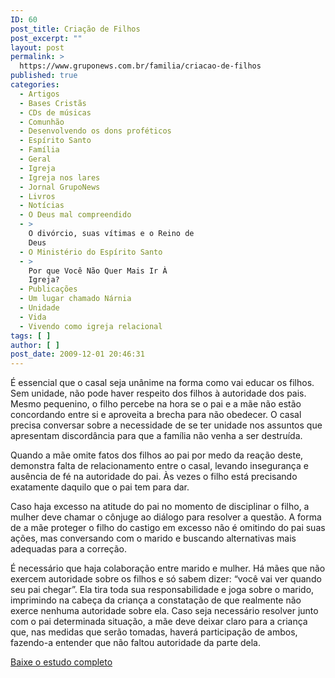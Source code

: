 ```yaml
---
ID: 60
post_title: Criação de Filhos
post_excerpt: ""
layout: post
permalink: >
  https://www.gruponews.com.br/familia/criacao-de-filhos
published: true
categories:
  - Artigos
  - Bases Cristãs
  - CDs de músicas
  - Comunhão
  - Desenvolvendo os dons proféticos
  - Espírito Santo
  - Família
  - Geral
  - Igreja
  - Igreja nos lares
  - Jornal GrupoNews
  - Livros
  - Notícias
  - O Deus mal compreendido
  - >
    O divórcio, suas vítimas e o Reino de
    Deus
  - O Ministério do Espírito Santo
  - >
    Por que Você Não Quer Mais Ir À
    Igreja?
  - Publicações
  - Um lugar chamado Nárnia
  - Unidade
  - Vida
  - Vivendo como igreja relacional
tags: [ ]
author: [ ]
post_date: 2009-12-01 20:46:31
---
```

É essencial que o casal seja unânime na forma como vai educar os filhos. Sem unidade, não pode haver respeito dos filhos à autoridade dos pais. Mesmo pequenino, o filho percebe na hora se o pai e a mãe não estão concordando entre si e aproveita a brecha para não obedecer. O casal precisa conversar sobre a necessidade de se ter unidade nos assuntos que apresentam discordância para que a família não venha a ser destruída.

Quando a mãe omite fatos dos filhos ao pai por medo da reação deste, demonstra falta de relacionamento entre o casal, levando insegurança e ausência de fé na autoridade do pai. Às vezes o filho está precisando exatamente daquilo que o pai tem para dar.

Caso haja excesso na atitude do pai no momento de disciplinar o filho, a mulher deve chamar o cônjuge ao diálogo para resolver a questão. A forma de a mãe proteger o filho do castigo em excesso não é omitindo do pai suas ações, mas conversando com o marido e buscando alternativas mais adequadas para a correção.

É necessário que haja colaboração entre marido e mulher. Há mães que não exercem autoridade sobre os filhos e só sabem dizer: “você vai ver quando seu pai chegar”. Ela tira toda sua responsabilidade e joga sobre o marido, imprimindo na cabeça da criança a constatação de que realmente não exerce nenhuma autoridade sobre ela. Caso seja necessário resolver junto com o pai determinada situação, a mãe deve deixar claro para a criança que, nas medidas que serão tomadas, haverá participação de ambos, fazendo-a entender que não faltou autoridade da parte dela.

<a href="http://www.gruponews.com.br/wp-content/uploads/2009/12/apostilaCriacao_2009.pdf">Baixe o estudo completo</a>